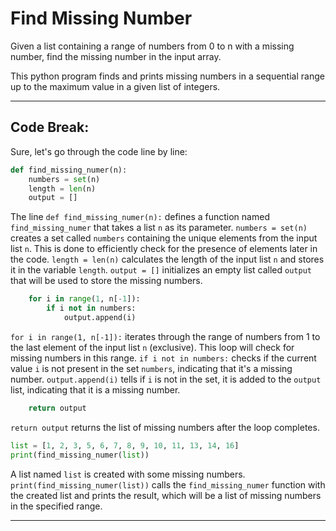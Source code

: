 # Find Missing Number

Given a list containing a range of numbers from 0 to n with a missing number, find the missing number in the input array.

This python program finds and prints missing numbers in a sequential range up to the maximum value in a given list of integers.

-----

## Code Break:

Sure, let's go through the code line by line:

```python
def find_missing_numer(n):
    numbers = set(n)
    length = len(n)
    output = []
```

The line `def find_missing_numer(n):` defines a function named `find_missing_numer` that takes a list `n` as its parameter. `numbers = set(n)` creates a set called `numbers` containing the unique elements from the input list `n`. This is done to efficiently check for the presence of elements later in the code. `length = len(n)` calculates the length of the input list `n` and stores it in the variable `length`. `output = []` initializes an empty list called `output` that will be used to store the missing numbers.

```python
    for i in range(1, n[-1]):
        if i not in numbers:
            output.append(i)
```

`for i in range(1, n[-1]):` iterates through the range of numbers from 1 to the last element of the input list `n` (exclusive). This loop will check for missing numbers in this range. `if i not in numbers:` checks if the current value `i` is not present in the set `numbers`, indicating that it's a missing number. `output.append(i)` tells if `i` is not in the set, it is added to the `output` list, indicating that it is a missing number.

```python
    return output
```

`return output` returns the list of missing numbers after the loop completes.

```python
list = [1, 2, 3, 5, 6, 7, 8, 9, 10, 11, 13, 14, 16]
print(find_missing_numer(list))
```

A list named `list` is created with some missing numbers. `print(find_missing_numer(list))` calls the `find_missing_numer` function with the created list and prints the result, which will be a list of missing numbers in the specified range.

-----